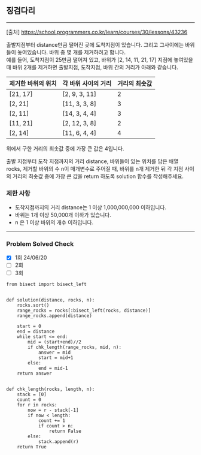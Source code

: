 ## 징검다리

---

[출처] https://school.programmers.co.kr/learn/courses/30/lessons/43236

출발지점부터 distance만큼 떨어진 곳에 도착지점이 있습니다. 그리고 그사이에는 바위들이 놓여있습니다. 
바위 중 몇 개를 제거하려고 합니다.  
예를 들어, 도착지점이 25만큼 떨어져 있고, 
바위가 [2, 14, 11, 21, 17] 지점에 놓여있을 때 
바위 2개를 제거하면 출발지점, 도착지점, 바위 간의 거리가 아래와 같습니다.

|제거한 바위의 위치|각 바위 사이의 거리| 거리의 최솟값 |
|-|-|---------|
|[21, 17]|[2, 9, 3, 11]| 2       |
|[2, 21]|	[11, 3, 3, 8]| 3       |
|[2, 11]|	[14, 3, 4, 4]| 3       |
|[11, 21]|[2, 12, 3, 8]| 2       |
|[2, 14]|	[11, 6, 4, 4]| 4       |

위에서 구한 거리의 최솟값 중에 가장 큰 값은 4입니다.

출발 지점부터 도착 지점까지의 거리 distance, 
바위들이 있는 위치를 담은 배열 rocks, 
제거할 바위의 수 n이 매개변수로 주어질 때, 바위를 n개 제거한 뒤 
각 지점 사이의 거리의 최솟값 중에 가장 큰 값을 return 하도록 solution 함수를 작성해주세요.

### 제한 사항

- 도착지점까지의 거리 distance는 1 이상 1,000,000,000 이하입니다.
- 바위는 1개 이상 50,000개 이하가 있습니다.
- n 은 1 이상 바위의 개수 이하입니다.

---
### Problem Solved Check
- [x] 1회 24/06/20
- [ ] 2회
- [ ] 3회

~~~
from bisect import bisect_left


def solution(distance, rocks, n):
    rocks.sort()
    range_rocks = rocks[:bisect_left(rocks, distance)]
    range_rocks.append(distance)

    start = 0
    end = distance
    while start <= end:
        mid = (start+end)//2
        if chk_length(range_rocks, mid, n):
            answer = mid
            start = mid+1
        else:
            end = mid-1
    return answer


def chk_length(rocks, length, n):
    stack = [0]
    count = 0
    for r in rocks:
        now = r - stack[-1]
        if now < length:
            count += 1
            if count > n:
                return False
        else:
            stack.append(r)
    return True
    
~~~
